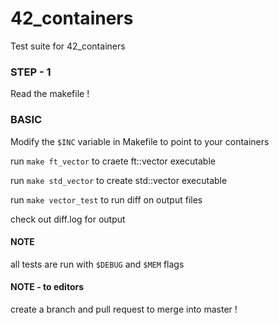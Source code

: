 # 42_containers
Test suite for 42_containers

### STEP - 1
Read the makefile !

### BASIC
Modify the ```$INC``` variable in Makefile to point to your containers

run ```make ft_vector``` to craete ft::vector executable

run ```make std_vector``` to create std::vector executable

run ```make vector_test``` to run diff on output files

check out diff.log for output

#### NOTE
all tests are run with ```$DEBUG``` and ```$MEM``` flags

#### NOTE - to editors
create a branch and pull request to merge into master !